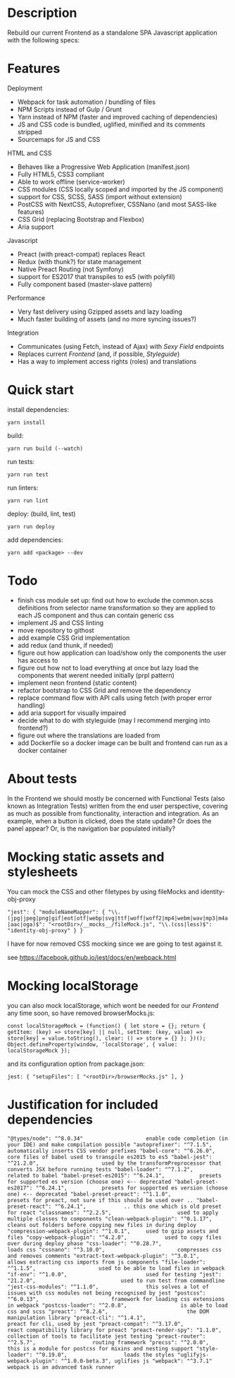 
# Description

Rebuild our current Frontend as a standalone SPA Javascript application with the following specs:

# Features

Deployment
- Webpack for task automation / bundling of files
- NPM Scripts instead of Gulp / Grunt
- Yarn instead of NPM (faster and improved caching of dependencies)
- JS and CSS code is bundled, uglified, minified and its comments stripped
- Sourcemaps for JS and CSS

HTML and CSS
- Behaves like a Progressive Web Application (manifest.json)
- Fully HTML5, CSS3 compliant
- Able to work offline (service-worker)
- CSS modules (CSS locally scoped and imported by the JS component)
- support for CSS, SCSS, SASS (import without extension)
- PostCSS with NextCSS, Autoprefixer, CSSNano (and most SASS-like features)
- CSS Grid (replacing Bootstrap and Flexbox)
- Aria support

Javascript
- Preact (with preact-compat) replaces React
- Redux (with thunk?) for state management
- Native Preact Routing (not Symfony)
- support for ES2017 that transpiles to es5 (with polyfill)
- Fully component based (master-slave pattern)

Performance
- Very fast delivery using Gzipped assets and lazy loading
- Much faster building of assets (and no more syncing issues?)

Integration
- Communicates (using Fetch, instead of Ajax) with *Sexy Field* endpoints
- Replaces current *Frontend* (and, if possible, *Styleguide*)
- Has a way to implement access rights (roles) and translations

# Quick start

install dependencies:

`yarn install`

build:

`yarn run build (--watch)`

run tests:

`yarn run test`

run linters:

`yarn run lint`

deploy: (build, lint, test)

`yarn run deploy`

add dependencies:

`yarn add <package> --dev`

# Todo

- finish css module set up: find out how to exclude the common.scss definitions from selector name transformation so
  they are applied to each JS component and thus can contain generic css
- implement JS and CSS linting
- move repository to githost
- add example CSS Grid implementation
- add redux (and thunk, if needed)
- figure out how application can load/show only the components the user has access to
- figure out how not to load everything at once but lazy load the components that werent needed initially (prpl pattern)
- implement neon frontend (static content)
- refactor bootstrap to CSS Grid and remove the dependency
- replace command flow with API calls using fetch (with proper error handling)
- add aria support for visually impaired
- decide what to do with styleguide (may I recommend merging into frontend?)
- figure out where the translations are loaded from
- add Dockerfile so a docker image can be built and frontend can run as a docker container

# About tests

In the Frontend we should mostly be concerned with Functional Tests (also known as Integration Tests) written from the
end user perspective, covering as much as possible from functionality, interaction and integration. As an example, when
a button is clicked, does the state update? Or does the panel appear? Or, is the navigation bar populated initially?

# Mocking static assets and stylesheets

You can mock the CSS and other filetypes by using fileMocks and identity-obj-proxy

`"jest": {
    "moduleNameMapper": {
          "\\.(jpg|jpeg|png|gif|eot|otf|webp|svg|ttf|woff|woff2|mp4|webm|wav|mp3|m4a|aac|oga)$": "<rootDir>/__mocks__/fileMock.js",
          "\\.(css|less)$": "identity-obj-proxy"
    }
}`

I have for now removed CSS mocking since we are going to test against it. 

see https://facebook.github.io/jest/docs/en/webpack.html

# Mocking localStorage

you can also mock localStorage, which wont be needed for our *Frontend* any time soon, so have removed browserMocks.js:

`const localStorageMock = (function() {
let store = {};
    return {
        getItem: (key) => store[key] || null,
        setItem: (key, value) => store[key] = value.toString(),
        clear: () => store = {}
    };
})();
Object.defineProperty(window, 'localStorage', {
    value: localStorageMock
});`

and its configuration option from package.json:

`jest: {
    "setupFiles": [
        "<rootDir>/browserMocks.js"
    ],
}`

# Justification for included dependencies

`"@types/node": "^8.0.34"                    enable code completion (in your IDE) and make compilation possible
"autoprefixer": "^7.1.5",                   automatically inserts CSS vendor prefixes
"babel-core": "^6.26.0",                    core files of babel used to transpile es2015 to es5
"babel-jest": "^21.2.0",                    used by the transformPreprocessor that converts JSX before running tests
"babel-loader": "^7.1.2",                   related to babel
"babel-preset-es2015": "^6.24.1",           presets for supported es version (choose one) <-- deprecated
"babel-preset-es2017": "^6.24.1",           presets for supported es version (choose one) <-- deprecated
"babel-preset-preact": "^1.1.0",            presets for preact, not sure if this should be used over ..
"babel-preset-react": "^6.24.1",            .. this one which is old preset for react
"classnames": "^2.2.5",                     used to apply multiple classes to components
"clean-webpack-plugin": "^0.1.17",          cleans out folders before copying new files in during deploy
"compression-webpack-plugin": "^1.0.1",     used to gzip assets and files
"copy-webpack-plugin": "^4.2.0",            used to copy files over during deploy phase
"css-loader": "^0.28.7",                    loads css
"cssnano": "^3.10.0",                       compresses css and removes comments
"extract-text-webpack-plugin": "^3.0.1",    allows extracting css imports from js components
"file-loader": "^1.1.5",                    used to be able to load files in webpack
"if-env": "^1.0.0",                         used for testing
"jest": "21.2.0",                           used to run test from commandline
"jest-css-modules": "^1.1.0",               this solves a lot of issues with css modules not being recognised by jest
"postcss": "^6.0.13",                       framework for loading css extensions in webpack
"postcss-loader": "^2.0.8",                 is able to load css and scss
"preact": "^8.2.6",                         the DOM manipulation library
"preact-cli": "^1.4.1",                     preact for cli, used by jest
"preact-compat": "^3.17.0",                 react compatibility library for preact
"preact-render-spy": "1.1.0",               collection of tools to facilitate jest testing
"preact-router": "^2.5.7",                  routing framework
"precss": "^2.0.0",                         this is a module for postcss for mixins and nesting support
"style-loader": "^0.19.0",                  loads the styles
"uglifyjs-webpack-plugin": "^1.0.0-beta.3", uglifies js
"webpack": "^3.7.1"                         webpack is an advanced task runner`
